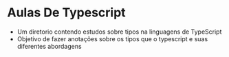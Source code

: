 # Aulas De Typescript

- Um diretorio contendo estudos sobre tipos na linguagens de TypeScript
- Objetivo de fazer anotações sobre os tipos que o typescript e suas diferentes abordagens